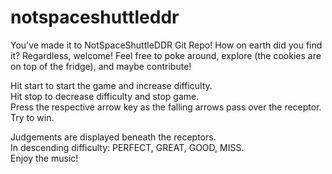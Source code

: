 # notspaceshuttleddr

You’ve made it to NotSpaceShuttleDDR Git Repo! How on earth did you find it? Regardless, welcome! Feel free to poke around, explore (the cookies are on top of the fridge), and maybe contribute!


Hit start to start the game and increase difficulty.<br>
Hit stop to decrease difficulty and stop game. <br>
Press the respective arrow key as the falling arrows pass over the receptor. <br>
Try to win. <br>

Judgements are displayed beneath the receptors. <br>
In descending difficulty: PERFECT, GREAT, GOOD, MISS. <br>
Enjoy the music! <br>
